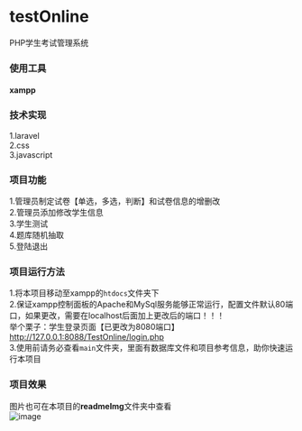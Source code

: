 # testOnline
PHP学生考试管理系统

### 使用工具
#### xampp

### 技术实现
1.laravel    
2.css    
3.javascript

### 项目功能
1.管理员制定试卷【单选，多选，判断】和试卷信息的增删改    
2.管理员添加修改学生信息   
3.学生测试    
4.题库随机抽取        
5.登陆退出    

### 项目运行方法
1.将本项目移动至xampp的`htdocs`文件夹下   
2.保证xampp控制面板的Apache和MySql服务能够正常运行，配置文件默认80端口，如果更改，需要在localhost后面加上更改后的端口！！！    
举个栗子：学生登录页面【已更改为8080端口】http://127.0.0.1:8088/TestOnline/login.php   
3.使用前请务必查看`main`文件夹，里面有数据库文件和项目参考信息，助你快速运行本项目   

### 项目效果
图片也可在本项目的**readmeImg**文件夹中查看    
![image](https://github.com/webyang-male/testOnline/blob/master/readmeImages/student.png)
